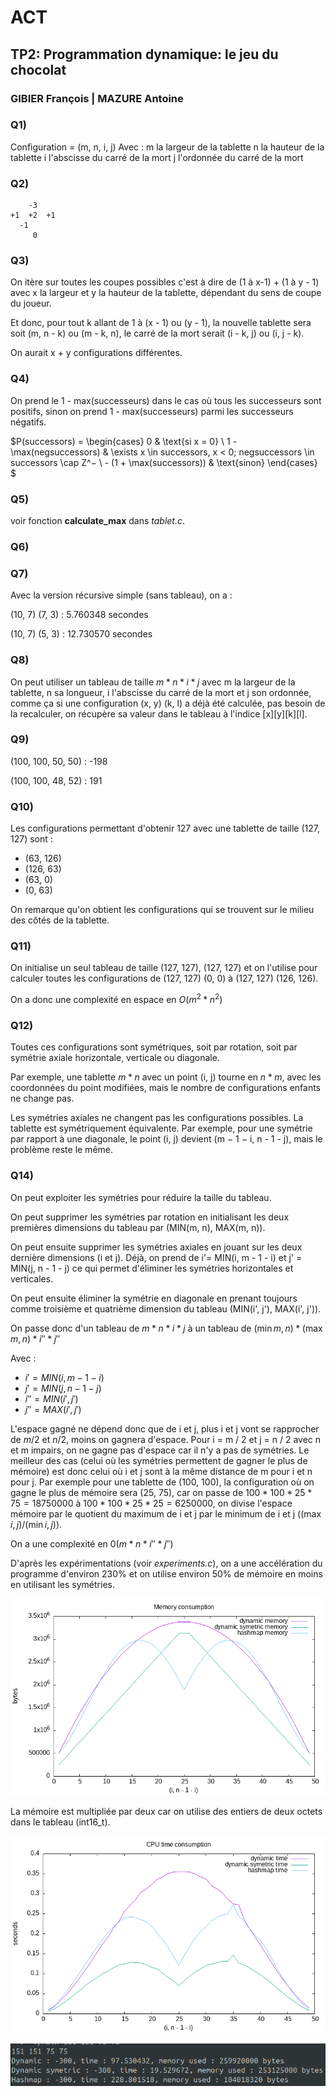 # ACT

## TP2: Programmation dynamique: le jeu du chocolat

### GIBIER François | MAZURE Antoine

### Q1)

Configuration = (m, n, i, j)
Avec :
m la largeur de la tablette
n la hauteur de la tablette
i l'abscisse du carré de la mort
j l'ordonnée du carré de la mort

### Q2)

```
    -3
+1  +2  +1
  -1
     0
```

### Q3)

On itère sur toutes les coupes possibles c'est à dire de (1 à x-1) + (1 à y - 1) avec x la largeur et y la hauteur de la tablette, dépendant du sens de coupe du joueur.

Et donc, pour tout k allant de 1 à (x - 1) ou (y - 1), la nouvelle tablette sera soit (m, n - k) ou (m - k, n), le carré de la mort serait (i - k, j) ou (i, j - k).

On aurait x + y configurations différentes.

### Q4)

On prend le 1 - max(successeurs) dans le cas où tous les successeurs sont positifs, sinon on prend 1 - max(successeurs) parmi les successeurs négatifs.

$P(successors) =
     \begin{cases}
       0 & \text{si x = 0} \\
       1 - \max(negsuccessors) & \exists x \in successors, x < 0; negsuccessors \in successors \cap Z^− \\
       - (1 + \max(successors)) & \text{sinon}
     \end{cases}
$

### Q5)

voir fonction **calculate_max** dans _tablet.c_.

### Q6)

### Q7)

Avec la version récursive simple (sans tableau), on a :

(10, 7) (7, 3) : 5.760348 secondes

(10, 7) (5, 3) : 12.730570 secondes

### Q8)

On peut utiliser un tableau de taille $m * n * i * j$ avec m la largeur de la tablette, n sa longueur, i l'abscisse du carré de la mort et j son ordonnée, comme ça si une configuration (x, y) (k, l) a déjà été calculée, pas besoin de la recalculer, on récupère sa valeur dans le tableau à l'indice [x][y][k][l].

### Q9)

(100, 100, 50, 50) : -198

(100, 100, 48, 52) : 191

### Q10)

Les configurations permettant d'obtenir 127 avec une tablette de taille (127, 127) sont :

- (63, 126)
- (126, 63)
- (63, 0)
- (0, 63)

On remarque qu'on obtient les configurations qui se trouvent sur le milieu des côtés de la tablette.

### Q11)

On initialise un seul tableau de taille (127, 127), (127, 127) et on l'utilise pour calculer toutes les configurations de (127, 127) (0, 0) à (127, 127) (126, 126).

On a donc une complexité en espace en $O(m^2 * n^2)$

### Q12)

Toutes ces configurations sont symétriques, soit par rotation, soit par symétrie axiale horizontale, verticale ou diagonale.

Par exemple, une tablette $m * n$ avec un point (i, j) tourne en $n * m$, avec les coordonnées du point modifiées, mais le nombre de configurations enfants ne change pas.

Les symétries axiales ne changent pas les configurations possibles. La tablette est symétriquement équivalente. Par exemple, pour une symétrie par rapport à une diagonale, le point (i, j) devient (m − 1 − i, n - 1 - j), mais le problème reste le même.

### Q14)

On peut exploiter les symétries pour réduire la taille du tableau.

On peut supprimer les symétries par rotation en initialisant les deux premières dimensions du tableau par (MIN(m, n), MAX(m, n)).

On peut ensuite supprimer les symétries axiales en jouant sur les deux dernière dimensions (i et j).
Déjà, on prend de i'= MIN(i, m - 1 - i) et j' = MIN(j, n - 1 - j) ce qui permet d'éliminer les symétries horizontales et verticales.

On peut ensuite éliminer la symétrie en diagonale en prenant toujours comme troisième et quatrième dimension du tableau (MIN(i', j'), MAX(i', j')).

On passe donc d'un tableau de $m * n * i * j$ à un tableau de $(\min{m, n}) * (\max{m, n}) * i'' * j''$

Avec :

- $i' = MIN(i, m - 1 - i)$
- $j' = MIN(j, n - 1 - j)$
- $i'' = MIN(i', j')$
- $j'' = MAX(i', j')$

L'espace gagné ne dépend donc que de i et j, plus i et j vont se rapprocher de $m / 2$ et $n / 2$, moins on gagnera d'espace.
Pour i = m / 2 et j = n / 2 avec n et m impairs, on ne gagne pas d'espace car il n'y a pas de symétries.
Le meilleur des cas (celui où les symétries permettent de gagner le plus de mémoire) est donc celui où i et j sont à la même distance de m pour i et n pour j. Par exemple pour une tablette de (100, 100), la configuration où on gagne le plus de mémoire sera (25, 75), car on passe de $100 * 100 * 25 * 75 = 18750000$ à $100 * 100 * 25 * 25 = 6250000$, on divise l'espace mémoire par le quotient du maximum de i et j par le minimum de i et j ($(\max{i, j}) / (\min{i, j})$).

On a une complexité en $0(m * n * i'' * j'')$

D'après les expérimentations (voir _experiments.c_), on a une accélération du programme d'environ 230% et on utilise environ 50% de mémoire en moins en utilisant les symétries.

![Memory consumption](./images/memory_consumption.png)

La mémoire est multipliée par deux car on utilise des entiers de deux octets dans le tableau (int16_t).

![Time consumption](./images/cpu_time_consumption.png)


![Time consumption](./images/comparison.png)